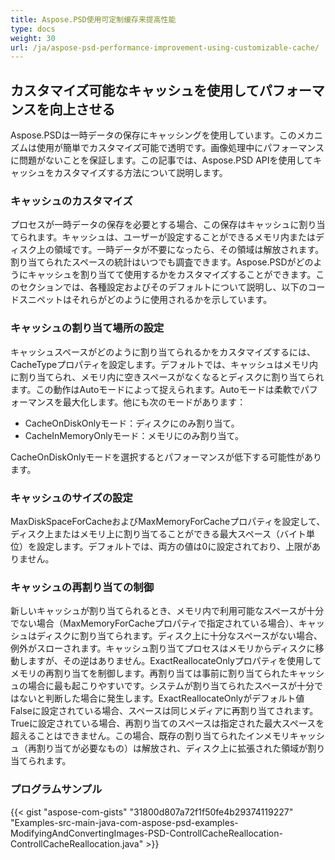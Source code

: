 ```yaml
---
title: Aspose.PSD使用可定制缓存来提高性能
type: docs
weight: 30
url: /ja/aspose-psd-performance-improvement-using-customizable-cache/
---
```


## **カスタマイズ可能なキャッシュを使用してパフォーマンスを向上させる**
Aspose.PSDは一時データの保存にキャッシングを使用しています。このメカニズムは使用が簡単でカスタマイズ可能で透明です。画像処理中にパフォーマンスに問題がないことを保証します。この記事では、Aspose.PSD APIを使用してキャッシュをカスタマイズする方法について説明します。
### **キャッシュのカスタマイズ**
プロセスが一時データの保存を必要とする場合、この保存はキャッシュに割り当てられます。キャッシュは、ユーザーが設定することができるメモリ内またはディスク上の領域です。一時データが不要になったら、その領域は解放されます。割り当てられたスペースの統計はいつでも調査できます。Aspose.PSDがどのようにキャッシュを割り当てて使用するかをカスタマイズすることができます。このセクションでは、各種設定およびそのデフォルトについて説明し、以下のコードスニペットはそれらがどのように使用されるかを示しています。
### **キャッシュの割り当て場所の設定**
キャッシュスペースがどのように割り当てられるかをカスタマイズするには、CacheTypeプロパティを設定します。デフォルトでは、キャッシュはメモリ内に割り当てられ、メモリ内に空きスペースがなくなるとディスクに割り当てられます。この動作はAutoモードによって捉えられます。Autoモードは柔軟でパフォーマンスを最大化します。他にも次のモードがあります：

- CacheOnDiskOnlyモード：ディスクにのみ割り当て。
- CacheInMemoryOnlyモード：メモリにのみ割り当て。

CacheOnDiskOnlyモードを選択するとパフォーマンスが低下する可能性があります。
### **キャッシュのサイズの設定**
MaxDiskSpaceForCacheおよびMaxMemoryForCacheプロパティを設定して、ディスク上またはメモリ上に割り当てることができる最大スペース（バイト単位）を設定します。デフォルトでは、両方の値は0に設定されており、上限がありません。
### **キャッシュの再割り当ての制御**
新しいキャッシュが割り当てられるとき、メモリ内で利用可能なスペースが十分でない場合（MaxMemoryForCacheプロパティで指定されている場合）、キャッシュはディスクに割り当てられます。ディスク上に十分なスペースがない場合、例外がスローされます。キャッシュ割り当てプロセスはメモリからディスクに移動しますが、その逆はありません。ExactReallocateOnlyプロパティを使用してメモリの再割り当てを制御します。再割り当ては事前に割り当てられたキャッシュの場合に最も起こりやすいです。システムが割り当てられたスペースが十分ではないと判断した場合に発生します。ExactReallocateOnlyがデフォルト値Falseに設定されている場合、スペースは同じメディアに再割り当てされます。Trueに設定されている場合、再割り当てのスペースは指定された最大スペースを超えることはできません。この場合、既存の割り当てられたインメモリキャッシュ（再割り当てが必要なもの）は解放され、ディスク上に拡張された領域が割り当てられます。
### **プログラムサンプル**
{{< gist "aspose-com-gists" "31800d807a72f1f50fe4b29374119227" "Examples-src-main-java-com-aspose-psd-examples-ModifyingAndConvertingImages-PSD-ControllCacheReallocation-ControllCacheReallocation.java" >}}
